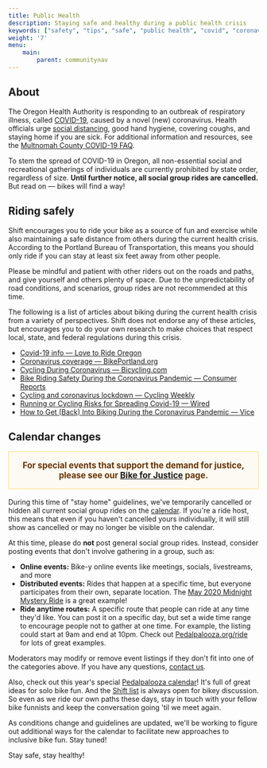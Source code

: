 ```yaml
---
title: Public Health
description: Staying safe and healthy during a public health crisis
keywords: ["safety", "tips", "safe", "public health", "covid", "coronavirus"]
weight: '7'
menu:	
    main:	
        parent: communitynav
---
```


## About

The Oregon Health Authority is responding to an outbreak of respiratory illness, called [COVID-19](https://govstatus.egov.com/OR-OHA-COVID-19), caused by a novel (new) coronavirus. Health officials urge [social distancing](https://sharedsystems.dhsoha.state.or.us/DHSForms/Served/le2268.pdf), good hand hygiene, covering coughs, and staying home if you are sick. For additional information and resources, see the [Multnomah County COVID-19 FAQ](https://multco.us/novel-coronavirus-covid-19/novel-coronavirus-covid-19-faq).

To stem the spread of COVID-19 in Oregon, all non-essential social and recreational gatherings of individuals are currently prohibited by state order, regardless of size. **Until further notice, all social group rides are cancelled.** But read on — bikes will find a way!

## Riding safely

Shift encourages you to ride your bike as a source of fun and exercise while also maintaining a safe distance from others during the current health crisis. According to the Portland Bureau of Transportation, this means you should only ride if you can stay at least six feet away from other people. 

Please be mindful and patient with other riders out on the roads and paths, and give yourself and others plenty of space. Due to the unpredictability of road conditions, and scenarios, group rides are not recommended at this time.

The following is a list of articles about biking during the current health crisis from a variety of perspectives. Shift does not endorse any of these articles, but encourages you to do your own research to make choices that respect local, state, and federal regulations during this crisis.

* [Covid-19 info — Love to Ride Oregon](https://www.lovetoride.net/oregon/pages/info?locale=en-US&page=2_covid)
* [Coronavirus coverage — BikePortland.org](https://bikeportland.org/tag/coronavirus)
* [Cycling During Coronavirus — Bicycling.com](https://www.bicycling.com/news/a31469228/cycling-during-coronavirus/)
* [Bike Riding Safety During the Coronavirus Pandemic — Consumer Reports](https://www.consumerreports.org/bikes/bike-riding-safety-during-coronavirus-pandemic/)
* [Cycling and coronavirus lockdown — Cycling Weekly](https://www.cyclingweekly.com/news/latest-news/cycling-and-coronavirus-everything-you-need-to-know-450425)
* [Running or Cycling Risks for Spreading Covid-19 — Wired](https://www.wired.com/story/are-running-or-cycling-actually-risks-for-spreading-covid-19/)
* [How to Get (Back) Into Biking During the Coronavirus Pandemic — Vice](https://www.vice.com/en_us/article/v7489x/how-to-get-back-into-biking-during-the-pandemic)

## Calendar changes

<p style="text-align: center; padding: 1em; color: #663300; border: 1px solid #FFDD66; background: #FCFAF2; font-weight: bold; font-size: larger;"><strong>For special events that support the demand for justice, please see our <a href="/pages/bike-for-justice/">Bike for Justice</a> page.</strong></p>

During this time of "stay home" guidelines, we've temporarily cancelled or hidden all current social group rides on the [calendar](/calendar/). If you're a ride host, this means that even if you haven't cancelled yours individually, it will still show as cancelled or may no longer be visible on the calendar. 

At this time, please do **not** post general social group rides. Instead, consider posting events that don't involve gathering in a group, such as: 

* **Online events:** Bike-y online events like meetings, socials, livestreams, and more
* **Distributed events:** Rides that happen at a specific time, but everyone participates from their own, separate location. The [May 2020 Midnight Mystery Ride](https://midnightmysteryride.wordpress.com/2020/05/05/may-ride-switching-things-up/) is a great example! 
* **Ride anytime routes:** A specific route that people can ride at any time they'd like. You can post it on a specific day, but set a wide time range to encourage people not to gather at one time. For example, the listing could start at 9am and end at 10pm. Check out [Pedalpalooza.org/ride](https://www.pedalpalooza.org/ride) for lots of great examples. 

Moderators may modify or remove event listings if they don't fit into one of the categories above. If you have any questions, [contact us](/pages/contact/). 

Also, check out this year's special [Pedalpalooza calendar](/pedalpalooza-calendar/)! It's full of great ideas for solo bike fun. And the [Shift list](/pages/email-list/) is always open for bikey discussion. So even as we ride our own paths these days, stay in touch with your fellow bike funnists and keep the conversation going 'til we meet again. 

As conditions change and guidelines are updated, we'll be working to figure out additional ways for the calendar to facilitate new approaches to inclusive bike fun. Stay tuned! 

Stay safe, stay healthy! 
